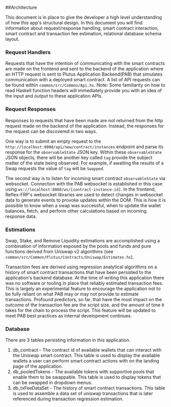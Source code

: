 ##Architecture

This document is in place to give the developer a high level understanding of how this app's structural design. In this document you will find information about request/response handling, smart contract interaction, smart contract and transaction fee estimation, relational database schema layout.

### Request Handlers

Requests that have the intention of communicating with the smart contracts are made on the frontend and sent to the backend of the application where an HTTP request is sent to Plutus Application Backend(PAB) that simulates communication with a deployed smart contract. A list of API requests can be found within `common/src/Common/Api.hs`. Note: Some familiarity on how to read Haskell function headers will immediately provide you with an idea of the input and output to these application APIs.

### Request Responses

Responses to requests that have been made are not returned from the http request made on the backend of the application. Instead, the responses for the request can be discovered in two ways.

One way is to submit an empty request to the `http://localhost:8080/api/new/contract/instances` endpoint and parse its response for the `observableState` JSON key. Within these `observableState` JSON objects, there will be another key called `tag` provide the subject matter of the state being observed. For example, if awaiting the results of a Swap requests the value of `tag` will be `Swapped`.

The second way is to listen for incoming smart contract `observableState` via websocket. Connection with the PAB websocket is established in this case using `ws://localhost:8080/ws/[contract-instance-id]`. In the frontend, Reflex-FRP's websocket libraries are used to detect changes in websocket data to generate events to provoke updates within the DOM. This is how it is possible to know when a swap was successful, when to update the wallet balances, fetch, and perform other calculations based on incoming response data.

### Estimations

Swap, Stake, and Remove Liquidity estimations are accomplished using a combination of information exposed by the pools and funds and pure functions derived from Uniswap v2 algorithms (see `common/src/Common/Plutus/Contracts/Uniswap/Estimates.hs`).

Transaction fees are derived using regression analytical algorithms on a history of smart contract transactions that have been persisted to the application's backend database. At the time of writing this application there was no software or tooling in place that reliably estimated transaction fees. This is largely an experimental feature to encourage the application not to be fully reliant on what PAB may or may not provide to estimate transactions. Profound predictors, so far, that have the most impact on the outcome of the transaction fee are the script size, and the amount of time it takes for the chain to process the script. This feature will be updated to meet PAB best practices as internal development continues.

### Database

There are 3 tables persisting information in this application.
1. db_contract - The contract id of available wallets that can interact with the Uniswap smart contract. This table is used to display the available wallets a user can perform smart contract actions with on the landing page of the application.
2. db_pooledTokens - The available tokens with supportive pools that enable them to be swappable. This table is used to display tokens that can be swapped in dropdown menus.
3. db_txFeeDataSet - The history of smart contract transactions. This table is used to assemble a data set of uniswap transactions that is later referenced during transaction regression estimation.
